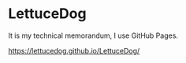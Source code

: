 # LettuceDog

It is my technical memorandum, I use GitHub Pages.

https://lettucedog.github.io/LettuceDog/

